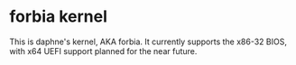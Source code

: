 # forbia kernel
This is daphne's kernel, AKA forbia. It currently supports the x86-32 BIOS, with x64 UEFI support planned for the near future.
